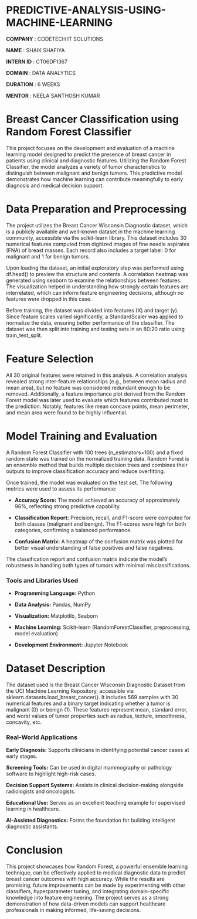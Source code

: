 # PREDICTIVE-ANALYSIS-USING-MACHINE-LEARNING

**COMPANY** : CODETECH IT SOLUTIONS

**NAME** : SHAIK SHAFIYA

**INTERN ID** : CT06DF1367

**DOMAIN** : DATA ANALYTICS

**DURATION** : 6 WEEKS

**MENTOR** : NEELA SANTHOSH KUMAR

# Breast Cancer Classification using Random Forest Classifier

This project focuses on the development and evaluation of a machine learning model designed to predict the presence of breast cancer in patients using clinical and diagnostic features. Utilizing the Random Forest Classifier, the model analyzes a variety of tumor characteristics to distinguish between malignant and benign tumors. This predictive model demonstrates how machine learning can contribute meaningfully to early diagnosis and medical decision support.

# Data Preparation and Preprocessing

The project utilizes the Breast Cancer Wisconsin Diagnostic dataset, which is a publicly available and well-known dataset in the machine learning community, accessible via the scikit-learn library. This dataset includes 30 numerical features computed from digitized images of fine needle aspirates (FNA) of breast masses. Each record also includes a target label: 0 for malignant and 1 for benign tumors.

Upon loading the dataset, an initial exploratory step was performed using df.head() to preview the structure and contents. A correlation heatmap was generated using seaborn to examine the relationships between features. The visualization helped in understanding how strongly certain features are interrelated, which can inform feature engineering decisions, although no features were dropped in this case.

Before training, the dataset was divided into features (X) and target (y). Since feature scales varied significantly, a StandardScaler was applied to normalize the data, ensuring better performance of the classifier. The dataset was then split into training and testing sets in an 80:20 ratio using train_test_split.

# Feature Selection

All 30 original features were retained in this analysis. A correlation analysis revealed strong inter-feature relationships (e.g., between mean radius and mean area), but no feature was considered redundant enough to be removed. Additionally, a feature importance plot derived from the Random Forest model was later used to evaluate which features contributed most to the prediction. Notably, features like mean concave points, mean perimeter, and mean area were found to be highly influential.

# Model Training and Evaluation

A Random Forest Classifier with 100 trees (n_estimators=100) and a fixed random state was trained on the normalized training data. Random Forest is an ensemble method that builds multiple decision trees and combines their outputs to improve classification accuracy and reduce overfitting.

Once trained, the model was evaluated on the test set. The following metrics were used to assess its performance:

- **Accuracy Score:** The model achieved an accuracy of approximately 96%, reflecting strong predictive capability.

- **Classification Report:** Precision, recall, and F1-score were computed for both classes (malignant and benign). The F1-scores were high for both categories, confirming a balanced performance.

- **Confusion Matrix:** A heatmap of the confusion matrix was plotted for better visual understanding of false positives and false negatives.

The classification report and confusion matrix indicate the model’s robustness in handling both types of tumors with minimal misclassifications.

### Tools and Libraries Used

- **Programming Language:** Python

- **Data Analysis:** Pandas, NumPy

- **Visualization:** Matplotlib, Seaborn

- **Machine Learning:** Scikit-learn (RandomForestClassifier, preprocessing, model evaluation)

- **Development Environment:** Jupyter Notebook 

# Dataset Description

The dataset used is the Breast Cancer Wisconsin Diagnostic Dataset from the UCI Machine Learning Repository, accessible via sklearn.datasets.load_breast_cancer(). It includes 569 samples with 30 numerical features and a binary target indicating whether a tumor is malignant (0) or benign (1). These features represent mean, standard error, and worst values of tumor properties such as radius, texture, smoothness, concavity, etc.

### Real-World Applications

**Early Diagnosis:** Supports clinicians in identifying potential cancer cases at early stages.

**Screening Tools:** Can be used in digital mammography or pathology software to highlight high-risk cases.

**Decision Support Systems:** Assists in clinical decision-making alongside radiologists and oncologists.

**Educational Use:** Serves as an excellent teaching example for supervised learning in healthcare.

**AI-Assisted Diagnostics:** Forms the foundation for building intelligent diagnostic assistants.

# Conclusion

This project showcases how Random Forest, a powerful ensemble learning technique, can be effectively applied to medical diagnostic data to predict breast cancer outcomes with high accuracy. While the results are promising, future improvements can be made by experimenting with other classifiers, hyperparameter tuning, and integrating domain-specific knowledge into feature engineering. The project serves as a strong demonstration of how data-driven models can support healthcare professionals in making informed, life-saving decisions.



